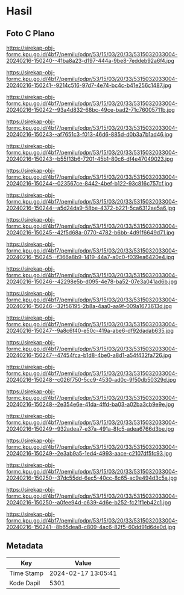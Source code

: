 # Hasil

## Foto C Plano

https://sirekap-obj-formc.kpu.go.id/4bf7/pemilu/pdpr/53/15/03/20/33/5315032033004-20240216-150240--41ba8a23-d197-444a-9be8-7eddeb92a6f4.jpg

https://sirekap-obj-formc.kpu.go.id/4bf7/pemilu/pdpr/53/15/03/20/33/5315032033004-20240216-150241--9214c516-97d7-4e74-bc4c-b41e256c1487.jpg

https://sirekap-obj-formc.kpu.go.id/4bf7/pemilu/pdpr/53/15/03/20/33/5315032033004-20240216-150242--93a4d832-68bc-49ce-bad2-71c76005711b.jpg

https://sirekap-obj-formc.kpu.go.id/4bf7/pemilu/pdpr/53/15/03/20/33/5315032033004-20240216-150243--af7651c3-f013-46d6-885d-d0b3a7b1ad46.jpg

https://sirekap-obj-formc.kpu.go.id/4bf7/pemilu/pdpr/53/15/03/20/33/5315032033004-20240216-150243--b55f13b6-7201-45b1-80c6-df4e47049023.jpg

https://sirekap-obj-formc.kpu.go.id/4bf7/pemilu/pdpr/53/15/03/20/33/5315032033004-20240216-150244--023567ce-8442-4bef-b122-93c816c757cf.jpg

https://sirekap-obj-formc.kpu.go.id/4bf7/pemilu/pdpr/53/15/03/20/33/5315032033004-20240216-150244--a5d24da9-58be-4372-b221-5ca6312ae5a6.jpg

https://sirekap-obj-formc.kpu.go.id/4bf7/pemilu/pdpr/53/15/03/20/33/5315032033004-20240216-150245--42f5d68a-0770-4782-b6bb-4d91f6649d71.jpg

https://sirekap-obj-formc.kpu.go.id/4bf7/pemilu/pdpr/53/15/03/20/33/5315032033004-20240216-150245--f366a8b9-1419-44a7-a0c0-f039ea6420e4.jpg

https://sirekap-obj-formc.kpu.go.id/4bf7/pemilu/pdpr/53/15/03/20/33/5315032033004-20240216-150246--42298e5b-d095-4e78-ba52-07e3a041ad6b.jpg

https://sirekap-obj-formc.kpu.go.id/4bf7/pemilu/pdpr/53/15/03/20/33/5315032033004-20240216-150246--32f56195-2b8a-4aa0-aa9f-009a1673613d.jpg

https://sirekap-obj-formc.kpu.go.id/4bf7/pemilu/pdpr/53/15/03/20/33/5315032033004-20240216-150247--9a8c6f40-e50c-419a-abe6-df92dadab635.jpg

https://sirekap-obj-formc.kpu.go.id/4bf7/pemilu/pdpr/53/15/03/20/33/5315032033004-20240216-150247--47454fca-b1d8-4be0-a8d1-a54f432fa726.jpg

https://sirekap-obj-formc.kpu.go.id/4bf7/pemilu/pdpr/53/15/03/20/33/5315032033004-20240216-150248--c026f750-5cc9-4530-ad0c-9f50db50329d.jpg

https://sirekap-obj-formc.kpu.go.id/4bf7/pemilu/pdpr/53/15/03/20/33/5315032033004-20240216-150248--2e354e6e-41da-4ffd-ba03-a02ba3cb9e9e.jpg

https://sirekap-obj-formc.kpu.go.id/4bf7/pemilu/pdpr/53/15/03/20/33/5315032033004-20240216-150249--932adea7-e37a-491a-8fc5-adea6766d3be.jpg

https://sirekap-obj-formc.kpu.go.id/4bf7/pemilu/pdpr/53/15/03/20/33/5315032033004-20240216-150249--2e3ab9a5-1ed4-4993-aace-c2107df5fc93.jpg

https://sirekap-obj-formc.kpu.go.id/4bf7/pemilu/pdpr/53/15/03/20/33/5315032033004-20240216-150250--37dc55dd-6ec5-40cc-8c65-ac9e494d3c5a.jpg

https://sirekap-obj-formc.kpu.go.id/4bf7/pemilu/pdpr/53/15/03/20/33/5315032033004-20240216-150250--a0fee94d-c639-4d6e-b252-fc21f1eb42c1.jpg

https://sirekap-obj-formc.kpu.go.id/4bf7/pemilu/pdpr/53/15/03/20/33/5315032033004-20240216-150241--8b65dea8-c809-4ac6-82f5-60dd91d6de0d.jpg


## Metadata

| Key        | Value               |
| ---------- | ------------------- |
| Time Stamp | 2024-02-17 13:05:41 |
| Kode Dapil | 5301                |



